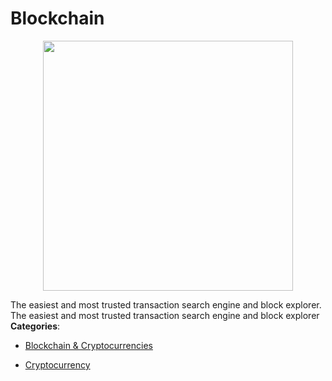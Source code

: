 # Blockchain

<p align="center">
    <img width="400" src="https://raw.githubusercontent.com/awesome-apis/awesome-apis/apis/blockchain/logo_256x256.png" />
</p>


The easiest and most trusted transaction search engine and block explorer.  The easiest and most trusted transaction search engine and block explorer
**Categories**:

- [Blockchain & Cryptocurrencies](https://github/awesome-apis/awesome-apis#blockchain-and-cryptocurrencies)

- [Cryptocurrency](https://github/awesome-apis/awesome-apis#cryptocurrency)



